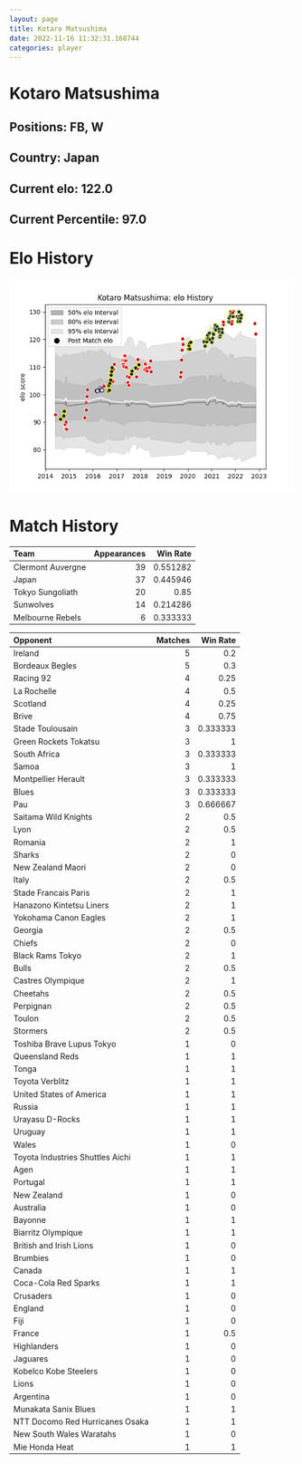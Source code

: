 ```yaml
---  
layout: page  
title: Kotaro Matsushima  
date: 2022-11-16 11:32:31.168744  
categories: player  
---
```

# Kotaro Matsushima

## Positions: FB, W

## Country: Japan

## Current elo: 122.0

## Current Percentile: 97.0

# Elo History


![elo history](history_KotaroMatsushima.png)
# Match History


| Team              |   Appearances |   Win Rate |
|:------------------|--------------:|-----------:|
| Clermont Auvergne |            39 |   0.551282 |
| Japan             |            37 |   0.445946 |
| Tokyo Sungoliath  |            20 |   0.85     |
| Sunwolves         |            14 |   0.214286 |
| Melbourne Rebels  |             6 |   0.333333 |

| Opponent                         |   Matches |   Win Rate |
|:---------------------------------|----------:|-----------:|
| Ireland                          |         5 |   0.2      |
| Bordeaux Begles                  |         5 |   0.3      |
| Racing 92                        |         4 |   0.25     |
| La Rochelle                      |         4 |   0.5      |
| Scotland                         |         4 |   0.25     |
| Brive                            |         4 |   0.75     |
| Stade Toulousain                 |         3 |   0.333333 |
| Green Rockets Tokatsu            |         3 |   1        |
| South Africa                     |         3 |   0.333333 |
| Samoa                            |         3 |   1        |
| Montpellier Herault              |         3 |   0.333333 |
| Blues                            |         3 |   0.333333 |
| Pau                              |         3 |   0.666667 |
| Saitama Wild Knights             |         2 |   0.5      |
| Lyon                             |         2 |   0.5      |
| Romania                          |         2 |   1        |
| Sharks                           |         2 |   0        |
| New Zealand Maori                |         2 |   0        |
| Italy                            |         2 |   0.5      |
| Stade Francais Paris             |         2 |   1        |
| Hanazono Kintetsu Liners         |         2 |   1        |
| Yokohama Canon Eagles            |         2 |   1        |
| Georgia                          |         2 |   0.5      |
| Chiefs                           |         2 |   0        |
| Black Rams Tokyo                 |         2 |   1        |
| Bulls                            |         2 |   0.5      |
| Castres Olympique                |         2 |   1        |
| Cheetahs                         |         2 |   0.5      |
| Perpignan                        |         2 |   0.5      |
| Toulon                           |         2 |   0.5      |
| Stormers                         |         2 |   0.5      |
| Toshiba Brave Lupus Tokyo        |         1 |   0        |
| Queensland Reds                  |         1 |   1        |
| Tonga                            |         1 |   1        |
| Toyota Verblitz                  |         1 |   1        |
| United States of America         |         1 |   1        |
| Russia                           |         1 |   1        |
| Urayasu D-Rocks                  |         1 |   1        |
| Uruguay                          |         1 |   1        |
| Wales                            |         1 |   0        |
| Toyota Industries Shuttles Aichi |         1 |   1        |
| Agen                             |         1 |   1        |
| Portugal                         |         1 |   1        |
| New Zealand                      |         1 |   0        |
| Australia                        |         1 |   0        |
| Bayonne                          |         1 |   1        |
| Biarritz Olympique               |         1 |   1        |
| British and Irish Lions          |         1 |   0        |
| Brumbies                         |         1 |   0        |
| Canada                           |         1 |   1        |
| Coca-Cola Red Sparks             |         1 |   1        |
| Crusaders                        |         1 |   0        |
| England                          |         1 |   0        |
| Fiji                             |         1 |   0        |
| France                           |         1 |   0.5      |
| Highlanders                      |         1 |   0        |
| Jaguares                         |         1 |   0        |
| Kobelco Kobe Steelers            |         1 |   0        |
| Lions                            |         1 |   0        |
| Argentina                        |         1 |   0        |
| Munakata Sanix Blues             |         1 |   1        |
| NTT Docomo Red Hurricanes Osaka  |         1 |   1        |
| New South Wales Waratahs         |         1 |   0        |
| Mie Honda Heat                   |         1 |   1        |